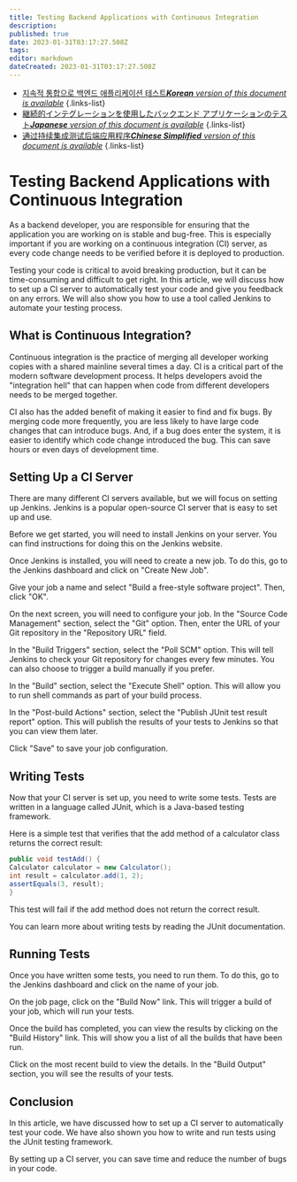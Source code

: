 ```yaml
---
title: Testing Backend Applications with Continuous Integration
description: 
published: true
date: 2023-01-31T03:17:27.508Z
tags: 
editor: markdown
dateCreated: 2023-01-31T03:17:27.508Z
---
```


- [지속적 통합으로 백엔드 애플리케이션 테스트***Korean** version of this document is available*](/ko/Knowledge-base/Backend/testing-backend-applications-with-continuous-integration)
{.links-list}
- [継続的インテグレーションを使用したバックエンド アプリケーションのテスト***Japanese** version of this document is available*](/ja/Knowledge-base/Backend/testing-backend-applications-with-continuous-integration)
{.links-list}
- [通过持续集成测试后端应用程序***Chinese Simplified** version of this document is available*](/zh/Knowledge-base/Backend/testing-backend-applications-with-continuous-integration)
{.links-list}


# Testing Backend Applications with Continuous Integration

As a backend developer, you are responsible for ensuring that the application you are working on is stable and bug-free. This is especially important if you are working on a continuous integration (CI) server, as every code change needs to be verified before it is deployed to production.

Testing your code is critical to avoid breaking production, but it can be time-consuming and difficult to get right. In this article, we will discuss how to set up a CI server to automatically test your code and give you feedback on any errors. We will also show you how to use a tool called Jenkins to automate your testing process.

## What is Continuous Integration?

Continuous integration is the practice of merging all developer working copies with a shared mainline several times a day. CI is a critical part of the modern software development process. It helps developers avoid the "integration hell" that can happen when code from different developers needs to be merged together.

 CI also has the added benefit of making it easier to find and fix bugs. By merging code more frequently, you are less likely to have large code changes that can introduce bugs. And, if a bug does enter the system, it is easier to identify which code change introduced the bug. This can save hours or even days of development time.

## Setting Up a CI Server

There are many different CI servers available, but we will focus on setting up Jenkins. Jenkins is a popular open-source CI server that is easy to set up and use.

Before we get started, you will need to install Jenkins on your server. You can find instructions for doing this on the Jenkins website.

Once Jenkins is installed, you will need to create a new job. To do this, go to the Jenkins dashboard and click on "Create New Job".

Give your job a name and select "Build a free-style software project". Then, click "OK".

On the next screen, you will need to configure your job. In the "Source Code Management" section, select the "Git" option. Then, enter the URL of your Git repository in the "Repository URL" field.

In the "Build Triggers" section, select the "Poll SCM" option. This will tell Jenkins to check your Git repository for changes every few minutes. You can also choose to trigger a build manually if you prefer.

In the "Build" section, select the "Execute Shell" option. This will allow you to run shell commands as part of your build process.

In the "Post-build Actions" section, select the "Publish JUnit test result report" option. This will publish the results of your tests to Jenkins so that you can view them later.

Click "Save" to save your job configuration.

## Writing Tests

Now that your CI server is set up, you need to write some tests. Tests are written in a language called JUnit, which is a Java-based testing framework.

Here is a simple test that verifies that the add method of a calculator class returns the correct result:

```java
public void testAdd() {
Calculator calculator = new Calculator();
int result = calculator.add(1, 2);
assertEquals(3, result);
}
```

This test will fail if the add method does not return the correct result.

You can learn more about writing tests by reading the JUnit documentation.

## Running Tests

Once you have written some tests, you need to run them. To do this, go to the Jenkins dashboard and click on the name of your job.

On the job page, click on the "Build Now" link. This will trigger a build of your job, which will run your tests.

Once the build has completed, you can view the results by clicking on the "Build History" link. This will show you a list of all the builds that have been run.

Click on the most recent build to view the details. In the "Build Output" section, you will see the results of your tests.

## Conclusion

In this article, we have discussed how to set up a CI server to automatically test your code. We have also shown you how to write and run tests using the JUnit testing framework.

By setting up a CI server, you can save time and reduce the number of bugs in your code.